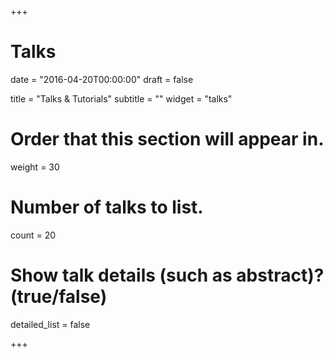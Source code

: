 +++
# Talks

date = "2016-04-20T00:00:00"
draft = false

title = "Talks & Tutorials"
subtitle = ""
widget = "talks"

# Order that this section will appear in.
weight = 30

# Number of talks to list.
count = 20

# Show talk details (such as abstract)? (true/false)
detailed_list = false

+++



